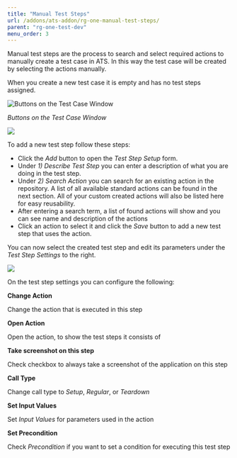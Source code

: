 ```yaml
---
title: "Manual Test Steps"
url: /addons/ats-addon/rg-one-manual-test-steps/
parent: "rg-one-test-dev"
menu_order: 3
---
```


Manual test steps are the process to search and select required actions to manually create a test case in ATS. In this way the test case will be created by selecting the actions manually.

When you create a new test case it is empty and has no test steps assigned.

![Buttons on the Test Case Window](attachments/rg-one-manual-test-steps/21168178.png)

_Buttons on the Test Case Window_

![](attachments/rg-one-manual-test-steps/21168179.png)

To add a new test step follow these steps:

*   Click the _Add_ button to open the _Test Step Setup_ form.
*   Under _1) Describe Test Step_ you can enter a description of what you are doing in the test step.
*   Under _2) Search Action_ you can search for an existing action in the repository. A list of all available standard actions can be found in the next section. All of your custom created actions will also be listed here for easy reusability.
*   After entering a search term, a list of found actions will show and you can see name and description of the actions
*   Click an action to select it and click the _Save_ button to add a new test step that uses the action.

You can now select the created test step and edit its parameters under the _Test Step Settings_ to the right.

![](attachments/rg-one-manual-test-steps/21168180.png)

On the test step settings you can configure the following:

**Change Action**

Change the action that is executed in this step

**Open Action**

Open the action, to show the test steps it consists of

**Take screenshot on this step**

Check checkbox to always take a screenshot of the application on this step

**Call Type**

Change call type to _Setup_, _Regular_, or _Teardown_

**Set Input Values**

Set _Input Values_ for parameters used in the action

**Set Precondition**

Check _Precondition_ if you want to set a condition for executing this test step
